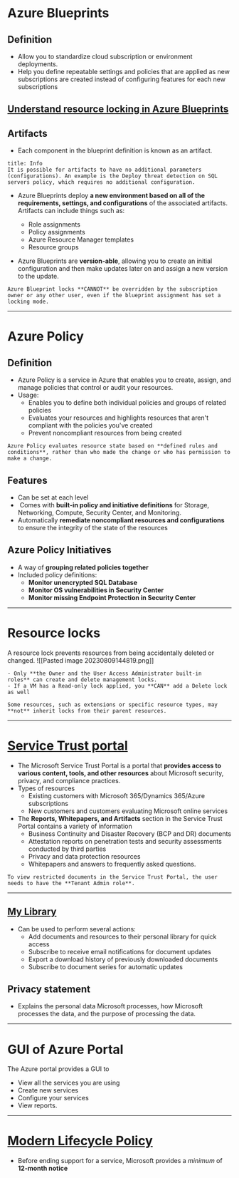 # Azure Blueprints

## Definition
- Allow you to standardize cloud subscription or environment deployments.
- Help you define repeatable settings and policies that are applied as new subscriptions are created instead of configuring features for each new subscriptions

## [Understand resource locking in Azure Blueprints](https://learn.microsoft.com/en-us/azure/governance/blueprints/concepts/resource-locking)
## Artifacts

- Each component in the blueprint definition is known as an artifact.

```ad-todo
title: Info
It is possible for artifacts to have no additional parameters (configurations). An example is the Deploy threat detection on SQL servers policy, which requires no additional configuration.

```

- Azure Blueprints deploy **a new environment based on all of the requirements, settings, and configurations** of the associated artifacts. Artifacts can include things such as:
	- Role assignments
	- Policy assignments
	- Azure Resource Manager templates
	- Resource groups

- Azure Blueprints are **version-able**, allowing you to create an initial configuration and then make updates later on and assign a new version to the update.

```ad-warning
Azure Blueprint locks **CANNOT** be overridden by the subscription owner or any other user, even if the blueprint assignment has set a locking mode.
```


---
# Azure Policy
## Definition
- Azure Policy is a service in Azure that enables you to create, assign, and manage policies that control or audit your resources.
- Usage:
	- Enables you to define both individual policies and groups of related policies
	- Evaluates your resources and highlights resources that aren't compliant with the policies you've created
	- Prevent noncompliant resources from being created

```ad-warning
Azure Policy evaluates resource state based on **defined rules and conditions**, rather than who made the change or who has permission to make a change.

```

## Features

- Can be set at each level
-  Comes with **built-in policy and initiative definitions** for Storage, Networking, Compute, Security Center, and Monitoring.
- Automatically **remediate noncompliant resources and configurations** to ensure the integrity of the state of the resources

## Azure Policy Initiatives

- A way of **grouping related policies together**
- Included policy definitions:
	- **Monitor unencrypted SQL Database**
	- **Monitor OS vulnerabilities in Security Center**
	- **Monitor missing Endpoint Protection in Security Center**

---
# Resource locks

A resource lock prevents resources from being accidentally deleted or changed.
![[Pasted image 20230809144819.png]]

```ad-important
- Only **the Owner and the User Access Administrator built-in roles** can create and delete management locks.
- If a VM has a Read-only lock applied, you **CAN** add a Delete lock as well

```

```ad-warning
Some resources, such as extensions or specific resource types, may **not** inherit locks from their parent resources.

```


---
# [Service Trust portal](https://learn.microsoft.com/en-us/purview/get-started-with-service-trust-portal)

- The Microsoft Service Trust Portal is a portal that **provides access to various content, tools, and other resources** about Microsoft security, privacy, and compliance practices.
- Types of resources
	- Existing customers with Microsoft 365/Dynamics 365/Azure subscriptions
	- New customers and customers evaluating Microsoft online services
- The **Reports, Whitepapers, and Artifacts** section in the Service Trust Portal contains a variety of information
	- Business Continuity and Disaster Recovery (BCP and DR) documents
	- Attestation reports on penetration tests and security assessments conducted by third parties
	- Privacy and data protection resources
	- Whitepapers and answers to frequently asked questions.

```ad-note
To view restricted documents in the Service Trust Portal, the user needs to have the **Tenant Admin role**.

```

---
## [My Library](https://learn.microsoft.com/en-us/purview/get-started-with-service-trust-portal#my-library)

- Can be used to perform several actions:
	- Add documents and resources to their personal library for quick access
	- Subscribe to receive email notifications for document updates
	- Export a download history of previously downloaded documents
	- Subscribe to document series for automatic updates

## Privacy statement

- Explains the personal data Microsoft processes, how Microsoft processes the data, and the purpose of processing the data.


---
# GUI of Azure Portal

The Azure portal provides a GUI to
- View all the services you are using
- Create new services
- Configure your services
- View reports.

---

# [Modern Lifecycle Policy](https://learn.microsoft.com/en-us/lifecycle/policies/modern)

- Before ending support for a service, Microsoft provides a *minimum* of **12-month notice**


